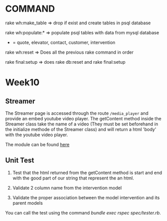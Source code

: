 # COMMAND

rake wh:make_table  => drop if exist and create tables in psql database

rake wh:populate:* => populate psql tables with data from mysql database 

* = quote, elevator, contact, customer, intervention

rake wh:reset => Does all the previous rake command in order

rake final:setup  => does rake db:reset and rake final:setup


# Week10

## Streamer

The Streamer page is accessed through the route `/media_player` and provide an embed youtube video player. The getContent method inside the Streamer class take the name of a video (They must be set beforehand in the initialize methode of the Streamer class) and will return a html 'body' with the youtube video player.

The module can be found [here](lib/elevator_media.rb)

## Unit Test

1. Test that the html returned from the getContent method is start and end with the good part of our string that represent the an html.

2. Validate 2 column name from the intervention model

3. Validate the proper association between the model intervention and its parent models

You can call the test using the command *bundle exec rspec spec/tester.rb*.




